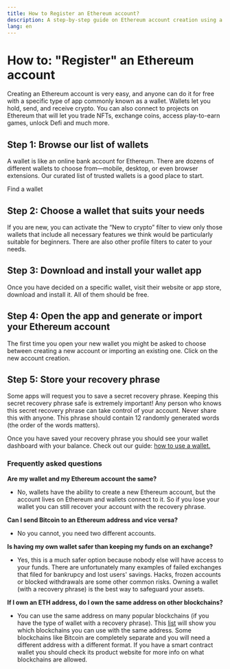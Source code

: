 ```yaml
---
title: How to Register an Ethereum account?
description: A step-by-step guide on Ethereum account creation using a wallet.
lang: en
---
```


# How to: "Register" an Ethereum account

Creating an Ethereum account is very easy, and anyone can do it for free with a specific type of app commonly known as a wallet. Wallets let you hold, send, and receive crypto. You can also connect to projects on Ethereum that will let you trade NFTs, exchange coins, access play-to-earn games, unlock Defi and much more.

## Step 1: Browse our list of wallets

A wallet is like an online bank account for Ethereum. There are dozens of different wallets to choose from—mobile, desktop, or even browser extensions. Our curated list of trusted wallets is a good place to start. 

<ButtonLink to="/wallets/find-wallet/">
  Find a wallet
</ButtonLink>

## Step 2: Choose a wallet that suits your needs

If you are new, you can activate the “New to crypto” filter to view only those wallets that include all necessary features we think would be particularly suitable for beginners. There are also other profile filters to cater to your needs.

## Step 3: Download and install your wallet app

Once you have decided on a specific wallet, visit their website or app store, download and install it. All of them should be free. 

## Step 4: Open the app and generate or import your Ethereum account

The first time you open your new wallet you might be asked to choose between creating a new account or importing an existing one. Click on the new account creation. 


## Step 5: Store your recovery phrase

Some apps will request you to save a secret recovery phrase. Keeping this secret recovery phrase safe is extremely important! Any person who knows this secret recovery phrase can take control of your account. Never share this with anyone. This phrase should contain 12 randomly generated words (the order of the words matters).

Once you have saved your recovery phrase you should see your wallet dashboard with your balance. Check out our guide: [how to use a wallet.](/guides/how-to-use-a-wallet)


### Frequently asked questions

**Are my wallet and my Ethereum account the same?**
- No, wallets have the ability to create a new Ethereum account, but the account lives on Ethereum and wallets connect to it. So if you lose your wallet you can still recover your account with the recovery phrase.

**Can I send Bitcoin to an Ethereum address and vice versa?**

- No you cannot, you need two different accounts.

**Is having my own wallet safer than keeping my funds on an exchange?**

- Yes, this is a much safer option because nobody else will have access to your funds. There are unfortunately many examples of failed exchanges that filed for bankrupcy and lost users' savings. Hacks, frozen accounts or blocked withdrawals are some other common risks. Owning a wallet (with a recovery phrase) is the best way to safeguard your assets. 

**If I own an ETH address, do I own the same address on other blockchains?**

- You can use the same address on many popular blockchains (if you have the type of wallet with a recovery phrase). This [list](https://chainlist.org/) will show you which blockchains you can use with the same address. Some blockchains like Bitcoin are completely separate and you will need a different address with a different format. If you have a smart contract wallet you should check its product website for more info on what blockchains are allowed.
